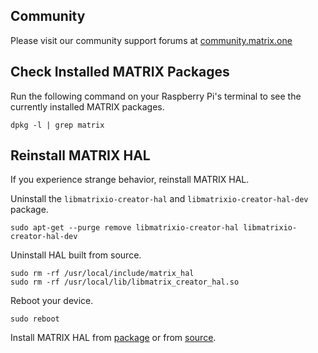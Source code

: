 ## Community

Please visit our community support forums at
<a href="http://community.matrix.one/" target="_blank">community.matrix.one</a>

## Check Installed MATRIX Packages

Run the following command on your Raspberry Pi's terminal to see the currently installed MATRIX packages. 
```language-bash
dpkg -l | grep matrix
```

## Reinstall MATRIX HAL

If you experience strange behavior, reinstall MATRIX HAL.

Uninstall the `libmatrixio-creator-hal` and `libmatrixio-creator-hal-dev` package.

```language-bash
sudo apt-get --purge remove libmatrixio-creator-hal libmatrixio-creator-hal-dev
```

Uninstall HAL built from source.

```language-bash
sudo rm -rf /usr/local/include/matrix_hal
sudo rm -rf /usr/local/lib/libmatrix_creator_hal.so
```

Reboot your device.

```language-bash
sudo reboot
```

Install MATRIX HAL from [package](/matrix-hal/getting-started/installation-package) or from [source](/matrix-hal/getting-started/installation-source).